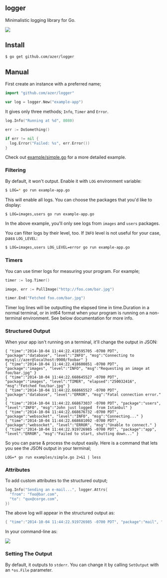 ## logger

Minimalistic logging library for Go.

![](https://i.cloudup.com/rUyno2tHCx.png)

## Install

```bash
$ go get github.com/azer/logger
```

## Manual

First create an instance with a preferred name;

```go
import "github.com/azer/logger"

var log = logger.New("example-app")
```

It gives only three methods; `Info`, `Timer` and `Error`.

```go
log.Info("Running at %d", 8080)

err := DoSomething()

if err != nil {
  log.Error("Failed: %s", err.Error())
}
```

Check out [example/simple.go](https://github.com/azer/logger/blob/master/example/simple.go) for a more detailed example.

### Filtering

By default, it won't output. Enable it with `LOG` environment variable:

```bash
$ LOG=* go run example-app.go
```

This will enable all logs. You can choose the packages that you'd like to display:

```bash
$ LOG=images,users go run example-app.go
```

In the above example, you'll only see logs from `images` and `users` packages.

You can filter logs by their level, too. If `INFO` level is not useful for your case, pass `LOG_LEVEL`:

```bash
$ LOG=images,users LOG_LEVEL=error go run example-app.go
```

### Timers

You can use timer logs for measuring your program. For example;

```go
timer := log.Timer()

image, err := PullImage("http://foo.com/bar.jpg")

timer.End("Fetched foo.com/bar.jpg")
```

Timer log lines will be outputting the elapsed time in time.Duration in a normal terminal, or in int64 format when your program is running on a non-terminal environment.
See below documentation for more info.

### Structured Output

When your app isn't running on a terminal, it'll change the output in JSON:

```
{ "time":"2014-10-04 11:44:22.418595705 -0700 PDT", "package":"database", "level":"INFO", "msg":"Connecting to mysql://azer@localhost:9900/foobar" }
{ "time":"2014-10-04 11:44:22.418600851 -0700 PDT", "package":"images", "level":"INFO", "msg":"Requesting an image at foo/bar.jpg" }
{ "time":"2014-10-04 11:44:22.668645527 -0700 PDT", "package":"images", "level":"TIMER", "elapsed":"250032416", "msg":"Fetched foo/bar.jpg" }
{ "time":"2014-10-04 11:44:22.668665527 -0700 PDT", "package":"database", "level":"ERROR", "msg":"Fatal connection error." }
{ "time":"2014-10-04 11:44:22.668673037 -0700 PDT", "package":"users", "level":"INFO", "msg":"John just logged  from Istanbul" }
{ "time":"2014-10-04 11:44:22.668676732 -0700 PDT", "package":"websocket", "level":"INFO", "msg":"Connecting..." }
{ "time":"2014-10-04 11:44:22.668681092 -0700 PDT", "package":"websocket", "level":"ERROR", "msg":"Unable to connect." }
{ "time":"2014-10-04 11:44:22.919726985 -0700 PDT", "package":"app", "level":"ERROR", "msg":"Failed to start, shutting down..." }
```

So you can parse & process the output easily. Here is a command that lets you see the JSON output in your terminal;

```
LOG=* go run examples/simple.go 2>&1 | less
```

### Attributes

To add custom attributes to the structured output;

```go
log.Info("Sending an e-mail...", logger.Attrs{
  "from": "foo@bar.com",
  "to": "qux@corge.com",
})
```

The above log will appear in the structured output as:

```go
{ "time":"2014-10-04 11:44:22.919726985 -0700 PDT", "package":"mail", "level":"INFO", "msg":"Sending an e-mail", "from": "foo@foobar.com", "to": "qux@corge.com" }
```

In your command-line as:

![](https://cldup.com/n4Uia8v1uo.png)

### Setting The Output

By default, it outputs to `stderr`. You can change it by calling `SetOutput` with an `*os.File` parameter.

